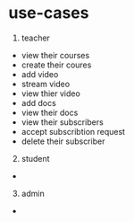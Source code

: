 # use-cases
1. teacher
  - view their courses
  - create their coures
  - add video
  - stream video
  - view thier video
  - add docs
  - view their docs
  - view their subscribers 
  - accept subscribtion request
  - delete their subscriber
2. student
  - 
3. admin
  - 
